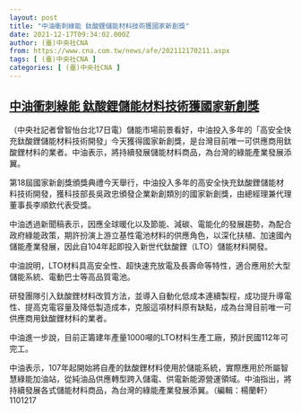 ```yaml
---
layout: post
title: "中油衝刺綠能 鈦酸鋰儲能材料技術獲國家新創獎"
date: 2021-12-17T09:34:02.000Z
author: (臺)中央社CNA
from: https://www.cna.com.tw/news/afe/202112170211.aspx
tags: [ (臺)中央社CNA ]
categories: [ (臺)中央社CNA ]
---
```

<!--1639733642000-->
[中油衝刺綠能 鈦酸鋰儲能材料技術獲國家新創獎](https://www.cna.com.tw/news/afe/202112170211.aspx)
------

<div>
<div></div><div><p>（中央社記者曾智怡台北17日電）儲能市場前景看好，中油投入多年的「高安全快充鈦酸鋰儲能材料技術開發」今天獲得國家新創獎，是台灣目前唯一可供應商用鈦酸鋰材料的業者。中油表示，將持續發展儲能材料商品，為台灣的綠能產業發展添翼。</p><p>第18屆國家新創獎頒獎典禮今天舉行，中油投入多年的高安全快充鈦酸鋰儲能材料技術開發，獲科技部長吳政忠頒發企業新創類別的國家新創獎，由總經理兼代理董事長李順欽代表受獎。</p><p>中油透過新聞稿表示，因應全球暖化以及節能、減碳、電能化的發展趨勢，為配合政府綠能政策，期許扮演上游立基性電池材料的供應角色，以深化扶植、加速國內儲能產業發展，因此自104年起即投入新世代鈦酸鋰（LTO）儲能材料開發。</p><p>中油說明，LTO材料具高安全性、超快速充放電及長壽命等特性，適合應用於大型儲能系統、電動巴士等高品質電池。</p><p>研發團隊引入鈦酸鋰材料改質方法，並導入自動化低成本連續製程，成功提升導電性、提高克電容量及降低製造成本，克服這項材料原有缺點，成為台灣目前唯一可供應商用鈦酸鋰材料的業者。</p><p>中油進一步說，目前正籌建年產量1000噸的LTO材料生產工廠，預計民國112年可完工。</p><p>中油表示，107年起開始將自產的鈦酸鋰材料使用於儲能系統，實際應用於所屬智慧綠能加油站，從純油品供應轉型跨入儲電、供電新能源營運領域。中油指出，將持續發展各式儲能材料商品，為台灣的綠能產業發展添翼。（編輯：楊蘭軒）1101217</p></div>
</div>
